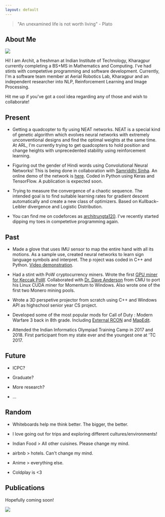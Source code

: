 ```yaml
---
layout: default
---
```


> "An unexamined life is not worth living" - Plato

## About Me

<img class="profile-picture" src="archit.png">

Hi! I am Archit, a freshman at Indian Institute of Technology, Kharagpur currently completing a BS+MS in Mathematics and Computing. I've had stints with competetive programming and software development.  Currently, I'm a software team member at Aerial Robotics Lab, Kharagpur and an independent researcher into NLP, Reinforcement Learning and Image Processing.

Hit me up if you've got a cool idea regarding any of those and wish to collaborate!

## Present

* Getting a quadcopter to fly using NEAT networks. NEAT is a special kind of genetic algorithm which evolves neural networks with extremely unconventional designs and find the optimal weights at the same time. At ARL, I'm currently trying to get quadcopters to hold position and change heights with unprecedented stability using reinforcement learning.

* Figuring out the gender of Hindi words using Convolutional Neural Networks! This is being done in collaboration with [Samriddhi Sinha](https://www.linkedin.com/in/samriddhisinha/). An online demo of the network is [here](sangita-demo.html). Coded in Python using Keras and TensorFlow. A publication is expected soon.

* Trying to measure the convergence of a chaotic sequence. The intended goal is to find suitable learning rates for gradient descent automatically and create a new class of optimizers. Based on Kullback–Leibler divergence and Logistic Distribution. 

* You can find me on codeforces as [architrungta120](https://codeforces.com/profile/architrungta120). I've recently started dipping my toes in competetive programming again.

## Past

* Made a glove that uses IMU sensor to map the entire hand with all its motions. As a sample use, created neural networks to learn sign language symbols and interpret. The p roject was coded in C++ and Python.  [Video demonstration](https://youtu.be/Rl1C584UrW0).

* Had a stint with PoW cryptocurrency miners. Wrote the first [GPU miner for Keccak PoW](https://bitcointalk.org/index.php?topic=453573.0). Collaborated with [Dr. Dave Anderson](https://www.cs.cmu.edu/~dga/) from CMU to port his Linux CUDA miner for Momentum to Windows. Also wrote one of the first two Monero mining pools. 

* Wrote a 3D perspetive projector from scratch using C++ and Windows API as highschool senior year CS project. 

* Developed some of the most popular mods for Call of Duty : Modern Warfare 3 back in 8th grade. Including [External RCON](https://www.itsmods.com/forum/Thread-Release-BigBrotherBot-External-Rcon-0-5-Chat-viewer-0-2-beta.html) and [MapEdit](https://www.itsmods.com/forum/Thread-Release-MapEdit-for-MW3-1-4.html).

* Attended the Indian Informatics Olympiad Training Camp in 2017 and 2018. First participant from my state ever and the youngest one at 'TC 2017. 

## Future

* ICPC? 

* Graduate?

* More research?

* ...

## Random

* Whiteboards help me think better. The bigger, the better. 

* I love going out for trips and exploring different cultures/environments!

* Indian Food > All other cuisines. Please change my mind. 

* airbnb > hotels. Can't change my mind.

* Anime > everything else. 

* Coldplay is <3 

## Publications

Hopefully coming soon!

<img src="https://imgs.xkcd.com/comics/machine_learning_2x.png">



